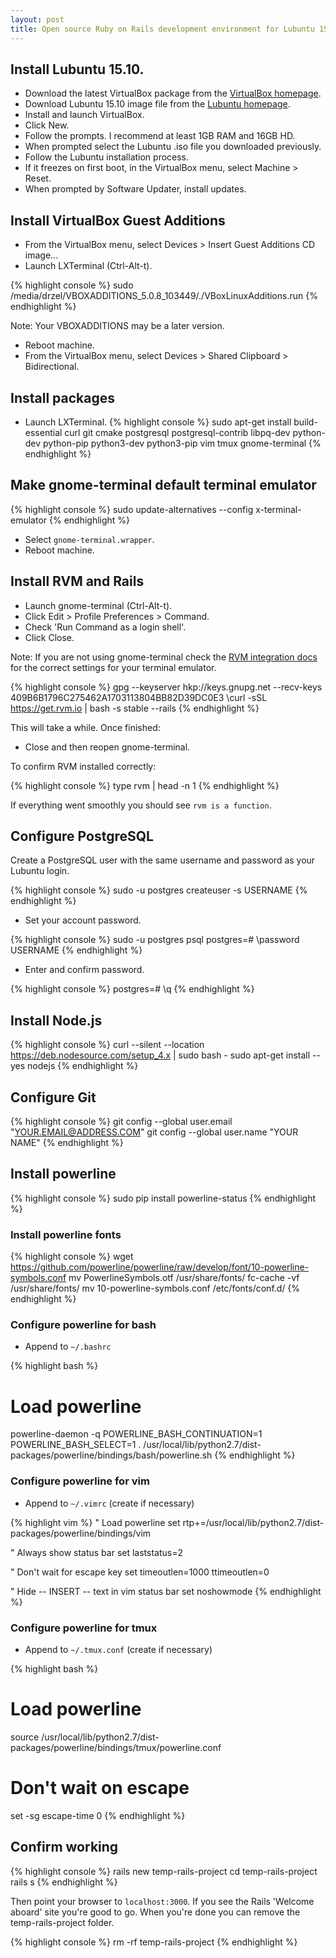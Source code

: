 ```yaml
---
layout: post
title: Open source Ruby on Rails development environment for Lubuntu 15.10 as a guest in VirtualBox 5.0.8 with Vim, tmux and powerline.
---
```


## Install Lubuntu 15.10.
* Download the latest VirtualBox package from the [VirtualBox homepage](https://www.virtualbox.org/).
* Download Lubuntu 15.10 image file from the [Lubuntu homepage](http://lubuntu.net/).
* Install and launch VirtualBox.
* Click New.
* Follow the prompts. I recommend at least 1GB RAM and 16GB HD.
* When prompted select the Lubuntu .iso file you downloaded previously.
* Follow the Lubuntu installation process.
* If it freezes on first boot, in the VirtualBox menu, select Machine > Reset.
* When prompted by Software Updater, install updates.

## Install VirtualBox Guest Additions
* From the VirtualBox menu, select Devices > Insert Guest Additions CD image...
* Launch LXTerminal (Ctrl-Alt-t).

{% highlight console %}
sudo /media/drzel/VBOXADDITIONS_5.0.8_103449/./VBoxLinuxAdditions.run
{% endhighlight %}

Note: Your VBOXADDITIONS may be a later version.

* Reboot machine.
* From the VirtualBox menu, select Devices > Shared Clipboard > Bidirectional.

## Install packages
* Launch LXTerminal.
{% highlight console %}
sudo apt-get install build-essential curl git cmake postgresql postgresql-contrib libpq-dev python-dev python-pip python3-dev python3-pip vim tmux gnome-terminal
{% endhighlight %}

## Make gnome-terminal default terminal emulator
{% highlight console %}
sudo update-alternatives --config x-terminal-emulator
{% endhighlight %}

* Select `gnome-terminal.wrapper`.
* Reboot machine.

## Install RVM and Rails
* Launch gnome-terminal (Ctrl-Alt-t).
* Click Edit > Profile Preferences > Command.
* Check 'Run Command as a login shell'. 
* Click Close.

Note: If you are not using gnome-terminal check the [RVM integration docs](https://rvm.io/integration) for the correct settings for your terminal emulator.

{% highlight console %}
gpg --keyserver hkp://keys.gnupg.net --recv-keys 409B6B1796C275462A1703113804BB82D39DC0E3
\curl -sSL https://get.rvm.io | bash -s stable --rails
{% endhighlight %}

This will take a while. Once finished:

* Close and then reopen gnome-terminal.

To confirm RVM installed correctly:

{% highlight console %}
type rvm | head -n 1
{% endhighlight %}

If everything went smoothly you should see `rvm is a function`.

## Configure PostgreSQL
Create a PostgreSQL user with the same username and password as your Lubuntu login.

{% highlight console %}
sudo -u postgres createuser -s USERNAME
{% endhighlight %}

* Set your account password.

{% highlight console %}
sudo -u postgres psql
postgres=# \password USERNAME
{% endhighlight %}

* Enter and confirm password.

{% highlight console %}
postgres=# \q
{% endhighlight %}


## Install Node.js
{% highlight console %}
curl --silent --location https://deb.nodesource.com/setup_4.x | sudo bash -
sudo apt-get install --yes nodejs
{% endhighlight %}

## Configure Git
{% highlight console %}
git config --global user.email "YOUR.EMAIL@ADDRESS.COM"
git config --global user.name "YOUR NAME"
{% endhighlight %}

## Install powerline
{% highlight console %}
sudo pip install powerline-status
{% endhighlight %}

### Install powerline fonts
{% highlight console %}
wget https://github.com/powerline/powerline/raw/develop/font/10-powerline-symbols.conf
mv PowerlineSymbols.otf /usr/share/fonts/
fc-cache -vf /usr/share/fonts/
mv 10-powerline-symbols.conf /etc/fonts/conf.d/
{% endhighlight %}

### Configure powerline for bash
* Append to `~/.bashrc`

{% highlight bash %}
# Load powerline
powerline-daemon -q
POWERLINE_BASH_CONTINUATION=1
POWERLINE_BASH_SELECT=1
. /usr/local/lib/python2.7/dist-packages/powerline/bindings/bash/powerline.sh
{% endhighlight %}

### Configure powerline for vim
* Append to `~/.vimrc` (create if necessary)

{% highlight vim %}
" Load powerline
set rtp+=/usr/local/lib/python2.7/dist-packages/powerline/bindings/vim

" Always show status bar
set laststatus=2

" Don't wait for escape key
set timeoutlen=1000 ttimeoutlen=0

" Hide -- INSERT -- text in vim status bar
set noshowmode
{% endhighlight %}

### Configure powerline for tmux
* Append to `~/.tmux.conf` (create if necessary)

{% highlight bash %}
# Load powerline
source /usr/local/lib/python2.7/dist-packages/powerline/bindings/tmux/powerline.conf

# Don't wait on escape
set -sg escape-time 0
{% endhighlight %}

## Confirm working
{% highlight console %}
rails new temp-rails-project
cd temp-rails-project
rails s
{% endhighlight %}

Then point your browser to `localhost:3000`. If you see the Rails 'Welcome aboard' site you're good to go. When you're done you can remove the temp-rails-project folder.

{% highlight console %}
rm -rf temp-rails-project
{% endhighlight %}
